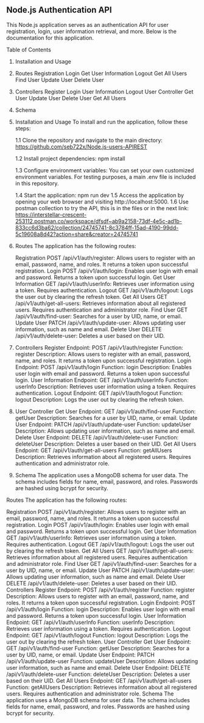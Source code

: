## Node.js Authentication API

This Node.js application serves as an authentication API for user registration, login, user information retrieval, and more. Below is the documentation for this application.

Table of Contents
1. Installation and Usage
2. Routes
    Registration
    Login
    Get User Information
    Logout
    Get All Users
    Find User
    Update User
    Delete User
3. Controllers
    Register
    Login
    User Information
    Logout
    User Controller
    Get User
    Update User
    Delete User
    Get All Users
4. Schema


1. Installation and Usage
    To install and run the application, follow these steps:

    1.1 Clone the repository and navigate to the main directory:
            https://github.com/seb722x/Node.js-users-APIREST

    1.2 Install project dependencies:
            npm install

    1.3 Configure environment variables:
            You can set your own customized environment variables. For testing purposes, a main .env file is included in this repository.
        
    1.4 Start the application:
            npm run dev
    1.5 Access the application by opening your web browser and visiting 
            http://localhost:5000.
    1.6 Use postman collection to try the API, this is in the files or in the next link:
            https://interstellar-crescent-253112.postman.co/workspace/dfsdf~ab9a2158-73df-4e5c-ad1b-833cc6d3ba62/collection/24745741-8c3784ff-15ad-4190-99dd-5c19608a8d42?action=share&creator=24745741


2. Routes
The application has the following routes:

    Registration
        POST /api/v1/auth/register: Allows users to register with an email, password, name, and roles. It returns a token upon successful registration.
    Login
        POST /api/v1/auth/login: Enables user login with email and password. Returns a token upon successful login.
    Get User Information
        GET /api/v1/auth/userInfo: Retrieves user information using a token. Requires authentication.
    Logout
        GET /api/v1/auth/logout: Logs the user out by clearing the refresh token.
    Get All Users
        GET /api/v1/auth/get-all-users: Retrieves information about all registered users. Requires authentication and administrator role.
    Find User
       GET /api/v1/auth/find-user: Searches for a user by UID, name, or email.
    Update User
        PATCH /api/v1/auth/update-user: Allows updating user information, such as name and email.
    Delete User
        DELETE /api/v1/auth/delete-user: Deletes a user based on their UID.
3. Controllers
    Register
        Endpoint: POST /api/v1/auth/register
        Function: register
        Description: Allows users to register with an email, password, name, and roles. It returns a token upon successful registration.
    Login
        Endpoint: POST /api/v1/auth/login
        Function: login
        Description: Enables user login with email and password. Returns a token upon successful login.
    User Information
        Endpoint: GET /api/v1/auth/userInfo
        Function: userInfo
        Description: Retrieves user information using a token. Requires authentication.
    Logout
        Endpoint: GET /api/v1/auth/logout
        Function: logout
        Description: Logs the user out by clearing the refresh token.

4. User Controller
    Get User
        Endpoint: GET /api/v1/auth/find-user
        Function: getUser
        Description: Searches for a user by UID, name, or email.
    Update User
        Endpoint: PATCH /api/v1/auth/update-user
        Function: updateUser
        Description: Allows updating user information, such as name and email.
    Delete User
        Endpoint: DELETE /api/v1/auth/delete-user
        Function: deleteUser
        Description: Deletes a user based on their UID.
    Get All Users
        Endpoint: GET /api/v1/auth/get-all-users
        Function: getAllUsers
        Description: Retrieves information about all registered users. Requires authentication and administrator role.
5. Schema
The application uses a MongoDB schema for user data. The schema includes fields for name, email, password, and roles. Passwords are hashed using bcrypt for security.





















Routes
The application has the following routes:

Registration
POST /api/v1/auth/register: Allows users to register with an email, password, name, and roles. It returns a token upon successful registration.
Login
POST /api/v1/auth/login: Enables user login with email and password. Returns a token upon successful login.
Get User Information
GET /api/v1/auth/userInfo: Retrieves user information using a token. Requires authentication.
Logout
GET /api/v1/auth/logout: Logs the user out by clearing the refresh token.
Get All Users
GET /api/v1/auth/get-all-users: Retrieves information about all registered users. Requires authentication and administrator role.
Find User
GET /api/v1/auth/find-user: Searches for a user by UID, name, or email.
Update User
PATCH /api/v1/auth/update-user: Allows updating user information, such as name and email.
Delete User
DELETE /api/v1/auth/delete-user: Deletes a user based on their UID.
Controllers
Register
Endpoint: POST /api/v1/auth/register
Function: register
Description: Allows users to register with an email, password, name, and roles. It returns a token upon successful registration.
Login
Endpoint: POST /api/v1/auth/login
Function: login
Description: Enables user login with email and password. Returns a token upon successful login.
User Information
Endpoint: GET /api/v1/auth/userInfo
Function: userInfo
Description: Retrieves user information using a token. Requires authentication.
Logout
Endpoint: GET /api/v1/auth/logout
Function: logout
Description: Logs the user out by clearing the refresh token.
User Controller
Get User
Endpoint: GET /api/v1/auth/find-user
Function: getUser
Description: Searches for a user by UID, name, or email.
Update User
Endpoint: PATCH /api/v1/auth/update-user
Function: updateUser
Description: Allows updating user information, such as name and email.
Delete User
Endpoint: DELETE /api/v1/auth/delete-user
Function: deleteUser
Description: Deletes a user based on their UID.
Get All Users
Endpoint: GET /api/v1/auth/get-all-users
Function: getAllUsers
Description: Retrieves information about all registered users. Requires authentication and administrator role.
Schema
The application uses a MongoDB schema for user data. The schema includes fields for name, email, password, and roles. Passwords are hashed using bcrypt for security.
